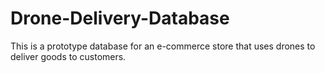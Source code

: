 # Drone-Delivery-Database
This is a prototype database for an e-commerce store that uses drones to deliver goods to customers.
